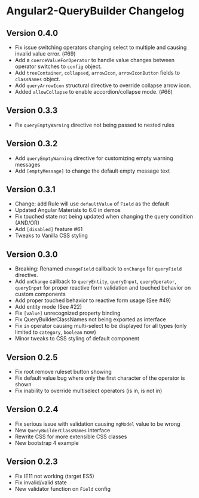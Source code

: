 Angular2-QueryBuilder Changelog
===============

Version 0.4.0
-----------
- Fix issue switching operators changing select to multiple and causing invalid value error. (#69)
- Add a `coerceValueForOperator` to handle value changes between operator switches to `config` object.
- Add `treeContainer`, `collapsed`, `arrowIcon`, `arrowIconButton` fields to `classNames` object.
- Add `queryArrowIcon` structural directive to override collapse arrow icon.
- Added `allowCollapse` to enable accordion/collapse mode. (#66)

Version 0.3.3
-----------
- Fix `queryEmptyWarning` directive not being passed to nested rules

Version 0.3.2
-----------
- Add `queryEmptyWarning` directive for customizing empty warning messages
- Add `[emptyMessage]` to change the default empty message text

Version 0.3.1
-----------
- Change: add Rule will use `defaultValue` of `Field` as the default
- Updated Angular Materials to 6.0 in demos
- Fix touched state not being updated when changing the query condition (AND/OR)
- Add `[disabled]` feature #61
- Tweaks to Vanilla CSS styling

Version 0.3.0
-----------
- Breaking: Renamed `changeField` callback to `onChange` for `queryField` directive.
- Add `onChange` callback to `queryEntity`, `queryInput`, `queryOperator`, `queryInput` for proper reactive form validation and touched behavior on custom components
- Add proper touched behavior to reactive form usage (See #49)
- Add entity mode (See #22)
- Fix `[value]` unrecognized property binding
- Fix QueryBuilderClassNames not being exported as interface
- Fix `in` operator causing multi-select to be displayed for all types (only limited to `category`, `boolean` now)
- Minor tweaks to CSS styling of default component

Version 0.2.5
-----------
- Fix root remove ruleset button showing
- Fix default value bug where only the first character of the operator is shown
- Fix inability to override multiselect operators (is in, is not in)

Version 0.2.4
-----------
- Fix serious issue with validation causing `ngModel` value to be wrong
- New `QueryBuilderClassNames` interface
- Rewrite CSS for more extensible CSS classes
- New bootstrap 4 example

Version 0.2.3
-----------
- Fix IE11 not working (target ES5)
- Fix invalid/valid state
- New validator function on `Field` config
